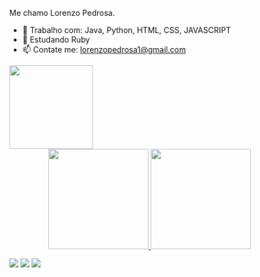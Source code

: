Me chamo Lorenzo Pedrosa.

- 🔭 Trabalho com: Java, Python, HTML, CSS, JAVASCRIPT 
- 🌱 Estudando Ruby
- 📫 Contate me: lorenzopedrosa1@gmail.com

<img align="center" width="150" src="https://c.tenor.com/kyeNs4DnuW0AAAAM/dev_animado.gif" />

<div align="center">

  <a href="https://github.com/Lorenzopedrosa">
  <img height="180em" src="https://github-readme-stats.vercel.app/api?username=Lorenzopedrosa&show_icons=true&theme=dracula&include_all_commits=true&count_private=true"/>
  <img height="180em" src="https://github-readme-stats.vercel.app/api/top-langs/?username=Lorenzopedrosa&layout=compact&langs_count=7&theme=dracula"/>
  
</div>


 
<div> 

  <a href="https://www.facebook.com/profile.php?id=100016189092841" target="_blank"><img src="https://tm.ibxk.com.br/2015/07/01/01125416114405.jpg?ims=130x28" target="_blank"></a>
  <a href="https://instagram.com/lorenzo_pedrosa?igshid=YmMyMTA2M2Y=" target="_blank"><img src="https://img.shields.io/badge/-Instagram-%23E4405F?style=for-the-badge&logo=instagram&logoColor=white" target="_blank"></a>
  <a href="https://www.linkedin.com/in/lorenzo-pedrosa-a09134175/" target="_blank"><img src="https://img.shields.io/badge/-LinkedIn-%230077B5?style=for-the-badge&logo=linkedin&logoColor=white" target="_blank"></a> 
 
 
</div>

